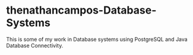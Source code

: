 # thenathancampos-Database-Systems
This is some of my work in Database systems using PostgreSQL and Java Database Connectivity.
